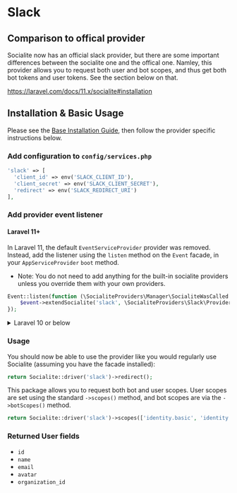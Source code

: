 # Slack

## Comparison to offical provider

Socialite now has an official slack provider, but there are some important differences between the socialite one and the offical one.
Namley, this provider allows you to request both user and bot scopes, and thus get both bot tokens and user tokens. See the section below on that.


https://laravel.com/docs/11.x/socialite#installation

## Installation & Basic Usage

Please see the [Base Installation Guide](https://socialiteproviders.com/usage/), then follow the provider specific instructions below.

### Add configuration to `config/services.php`

```php
'slack' => [    
  'client_id' => env('SLACK_CLIENT_ID'),  
  'client_secret' => env('SLACK_CLIENT_SECRET'),  
  'redirect' => env('SLACK_REDIRECT_URI') 
],
```

### Add provider event listener

#### Laravel 11+

In Laravel 11, the default `EventServiceProvider` provider was removed. Instead, add the listener using the `listen` method on the `Event` facade, in your `AppServiceProvider` `boot` method.

* Note: You do not need to add anything for the built-in socialite providers unless you override them with your own providers.

```php
Event::listen(function (\SocialiteProviders\Manager\SocialiteWasCalled $event) {
    $event->extendSocialite('slack', \SocialiteProviders\Slack\Provider::class);
});
```
<details>
<summary>
Laravel 10 or below
</summary>
Configure the package's listener to listen for `SocialiteWasCalled` events.

Add the event to your `listen[]` array in `app/Providers/EventServiceProvider`. See the [Base Installation Guide](https://socialiteproviders.com/usage/) for detailed instructions.

```php
protected $listen = [
    \SocialiteProviders\Manager\SocialiteWasCalled::class => [
        // ... other providers
        \SocialiteProviders\Slack\SlackExtendSocialite::class.'@handle',
    ],
];
```
</details>

### Usage

You should now be able to use the provider like you would regularly use Socialite (assuming you have the facade installed):

```php
return Socialite::driver('slack')->redirect();
```

This package allows you to request both bot and user scopes. User scopes are set using the standard `->scopes()` method, and bot scopes are via the `->botScopes()` method.

```php
return Socialite::driver('slack')->scopes(['identity.basic', 'identity.email', 'identity.team'])->botScopes(['chat:write','commands'])->redirect();
```

### Returned User fields

- ``id``
- ``name``
- ``email``
- ``avatar``
- ``organization_id``
